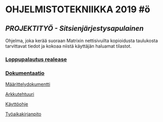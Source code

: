 # **OHJELMISTOTEKNIIKKA 2019** #ö

## *PROJEKTITYÖ - Sitsienjärjestysapulainen* ##
Ohjelma, joka kerää suoraan Matrixin nettisivuilta kopioidusta taulukosta tarvittavat tiedot ja kokoaa niistä käyttäjän haluamat tilastot.

### [Loppupalautus realease](https://github.com/ellikiiski/ot-harjoitustyo/releases/tag/loppupalautus) ###

### [Dokumentaatio](https://github.com/ellikiiski/ot-harjoitustyo/tree/master/dokumentaatio) ###

[Määrittelydokumentti](https://github.com/ellikiiski/ot-harjoitustyo/blob/master/dokumentaatio/vaatimusmaarittely.md)

[Arkkutehtuuri](https://github.com/ellikiiski/ot-harjoitustyo/blob/master/dokumentaatio/arkkitehtuuri.md)

[Käyttöohje](https://github.com/ellikiiski/ot-harjoitustyo/blob/master/dokumentaatio/ohje.md)

[Työaikakirjanpito](https://github.com/ellikiiski/ot-harjoitustyo/blob/master/dokumentaatio/tyoaikakirjanpito.md)

